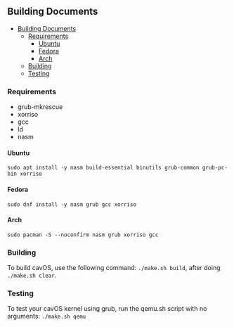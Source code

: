 ## Building Documents

- [Building Documents](#building-documents)
	- [Requirements](#requirements)
		- [Ubuntu](#ubuntu)
		- [Fedora](#fedora)
		- [Arch](#arch)
	- [Building](#building)
	- [Testing](#testing)

### Requirements
- grub-mkrescue
- xorriso
- gcc
- ld
- nasm

#### Ubuntu
`sudo apt install -y nasm build-essential binutils grub-common grub-pc-bin xorriso`

#### Fedora
`sudo dnf install -y nasm grub gcc xorriso`

#### Arch
`sudo pacman -S --noconfirm nasm grub xorriso gcc`

### Building
To build cavOS, use the following command: `./make.sh build`, after doing `./make.sh clear`.

### Testing
To test your cavOS kernel using grub, run the qemu.sh script with no arguments:
`./make.sh qemu`
